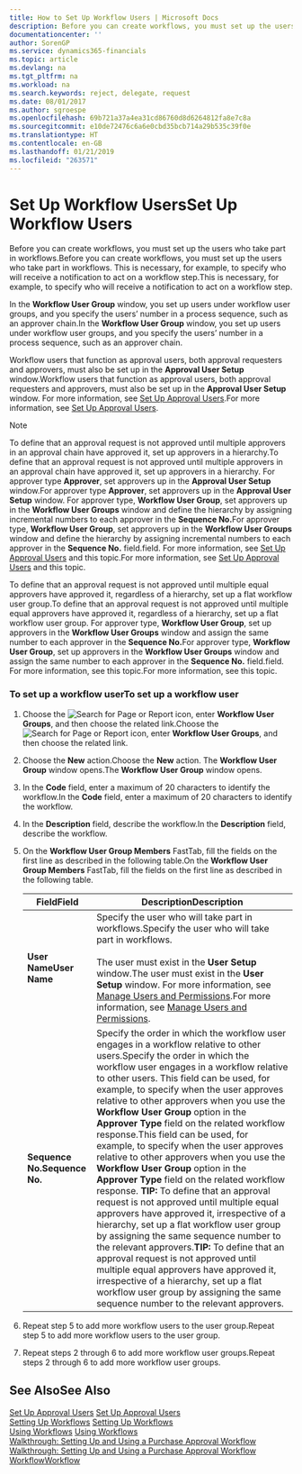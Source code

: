 ```yaml
---
title: How to Set Up Workflow Users | Microsoft Docs
description: Before you can create workflows, you must set up the users who take part in workflows. This is necessary, for example, to specify who will receive a notification to act on a workflow step.
documentationcenter: ''
author: SorenGP
ms.service: dynamics365-financials
ms.topic: article
ms.devlang: na
ms.tgt_pltfrm: na
ms.workload: na
ms.search.keywords: reject, delegate, request
ms.date: 08/01/2017
ms.author: sgroespe
ms.openlocfilehash: 69b721a37a4ea31cd86760d8d6264812fa8e7c8a
ms.sourcegitcommit: e10de72476c6a6e0cbd35bcb714a29b535c39f0e
ms.translationtype: HT
ms.contentlocale: en-GB
ms.lasthandoff: 01/21/2019
ms.locfileid: "263571"
---
```

# <a name="set-up-workflow-users"></a><span data-ttu-id="80bf4-104">Set Up Workflow Users</span><span class="sxs-lookup"><span data-stu-id="80bf4-104">Set Up Workflow Users</span></span>
<span data-ttu-id="80bf4-105">Before you can create workflows, you must set up the users who take part in workflows.</span><span class="sxs-lookup"><span data-stu-id="80bf4-105">Before you can create workflows, you must set up the users who take part in workflows.</span></span> <span data-ttu-id="80bf4-106">This is necessary, for example, to specify who will receive a notification to act on a workflow step.</span><span class="sxs-lookup"><span data-stu-id="80bf4-106">This is necessary, for example, to specify who will receive a notification to act on a workflow step.</span></span>  

<span data-ttu-id="80bf4-107">In the **Workflow User Group** window, you set up users under workflow user groups, and you specify the users’ number in a process sequence, such as an approver chain.</span><span class="sxs-lookup"><span data-stu-id="80bf4-107">In the **Workflow User Group** window, you set up users under workflow user groups, and you specify the users’ number in a process sequence, such as an approver chain.</span></span>  

<span data-ttu-id="80bf4-108">Workflow users that function as approval users, both approval requesters and approvers, must also be set up in the **Approval User Setup** window.</span><span class="sxs-lookup"><span data-stu-id="80bf4-108">Workflow users that function as approval users, both approval requesters and approvers, must also be set up in the **Approval User Setup** window.</span></span> <span data-ttu-id="80bf4-109">For more information, see [Set Up Approval Users](across-how-to-set-up-approval-users.md).</span><span class="sxs-lookup"><span data-stu-id="80bf4-109">For more information, see [Set Up Approval Users](across-how-to-set-up-approval-users.md).</span></span>  

> [!NOTE]  
>  <span data-ttu-id="80bf4-110">To define that an approval request is not approved until multiple approvers in an approval chain have approved it, set up approvers in a hierarchy.</span><span class="sxs-lookup"><span data-stu-id="80bf4-110">To define that an approval request is not approved until multiple approvers in an approval chain have approved it, set up approvers in a hierarchy.</span></span> <span data-ttu-id="80bf4-111">For approver type **Approver**, set approvers up in the **Approval User Setup** window.</span><span class="sxs-lookup"><span data-stu-id="80bf4-111">For approver type **Approver**, set approvers up in the **Approval User Setup** window.</span></span> <span data-ttu-id="80bf4-112">For approver type, **Workflow User Group**, set approvers up in the **Workflow User Groups** window and define the hierarchy by assigning incremental numbers to each approver in the **Sequence No.**</span><span class="sxs-lookup"><span data-stu-id="80bf4-112">For approver type, **Workflow User Group**, set approvers up in the **Workflow User Groups** window and define the hierarchy by assigning incremental numbers to each approver in the **Sequence No.**</span></span> <span data-ttu-id="80bf4-113">field.</span><span class="sxs-lookup"><span data-stu-id="80bf4-113">field.</span></span> <span data-ttu-id="80bf4-114">For more information, see [Set Up Approval Users](across-how-to-set-up-approval-users.md) and this topic.</span><span class="sxs-lookup"><span data-stu-id="80bf4-114">For more information, see [Set Up Approval Users](across-how-to-set-up-approval-users.md) and this topic.</span></span>  
>   
>  <span data-ttu-id="80bf4-115">To define that an approval request is not approved until multiple equal approvers have approved it, regardless of a hierarchy, set up a flat workflow user group.</span><span class="sxs-lookup"><span data-stu-id="80bf4-115">To define that an approval request is not approved until multiple equal approvers have approved it, regardless of a hierarchy, set up a flat workflow user group.</span></span> <span data-ttu-id="80bf4-116">For approver type, **Workflow User Group**, set up approvers in the **Workflow User Groups** window and assign the same number to each approver in the **Sequence No.**</span><span class="sxs-lookup"><span data-stu-id="80bf4-116">For approver type, **Workflow User Group**, set up approvers in the **Workflow User Groups** window and assign the same number to each approver in the **Sequence No.**</span></span> <span data-ttu-id="80bf4-117">field.</span><span class="sxs-lookup"><span data-stu-id="80bf4-117">field.</span></span> <span data-ttu-id="80bf4-118">For more information, see this topic.</span><span class="sxs-lookup"><span data-stu-id="80bf4-118">For more information, see this topic.</span></span>  

### <a name="to-set-up-a-workflow-user"></a><span data-ttu-id="80bf4-119">To set up a workflow user</span><span class="sxs-lookup"><span data-stu-id="80bf4-119">To set up a workflow user</span></span>  

1. <span data-ttu-id="80bf4-120">Choose the ![Search for Page or Report](media/ui-search/search_small.png "Search for Page or Report icon") icon, enter **Workflow User Groups**, and then choose the related link.</span><span class="sxs-lookup"><span data-stu-id="80bf4-120">Choose the ![Search for Page or Report](media/ui-search/search_small.png "Search for Page or Report icon") icon, enter **Workflow User Groups**, and then choose the related link.</span></span>  
2. <span data-ttu-id="80bf4-121">Choose the **New** action.</span><span class="sxs-lookup"><span data-stu-id="80bf4-121">Choose the **New** action.</span></span> <span data-ttu-id="80bf4-122">The **Workflow User Group** window opens.</span><span class="sxs-lookup"><span data-stu-id="80bf4-122">The **Workflow User Group** window opens.</span></span>  
3. <span data-ttu-id="80bf4-123">In the **Code** field, enter a maximum of 20 characters to identify the workflow.</span><span class="sxs-lookup"><span data-stu-id="80bf4-123">In the **Code** field, enter a maximum of 20 characters to identify the workflow.</span></span>  
4. <span data-ttu-id="80bf4-124">In the **Description** field, describe the workflow.</span><span class="sxs-lookup"><span data-stu-id="80bf4-124">In the **Description** field, describe the workflow.</span></span>  
5. <span data-ttu-id="80bf4-125">On the **Workflow User Group Members** FastTab, fill the fields on the first line as described in the following table.</span><span class="sxs-lookup"><span data-stu-id="80bf4-125">On the **Workflow User Group Members** FastTab, fill the fields on the first line as described in the following table.</span></span>  

    |<span data-ttu-id="80bf4-126">Field</span><span class="sxs-lookup"><span data-stu-id="80bf4-126">Field</span></span>|<span data-ttu-id="80bf4-127">Description</span><span class="sxs-lookup"><span data-stu-id="80bf4-127">Description</span></span>|  
    |---------------------------------|---------------------------------------|  
    |<span data-ttu-id="80bf4-128">**User Name**</span><span class="sxs-lookup"><span data-stu-id="80bf4-128">**User Name**</span></span>|<span data-ttu-id="80bf4-129">Specify the user who will take part in workflows.</span><span class="sxs-lookup"><span data-stu-id="80bf4-129">Specify the user who will take part in workflows.</span></span><br /><br /> <span data-ttu-id="80bf4-130">The user must exist in the **User Setup** window.</span><span class="sxs-lookup"><span data-stu-id="80bf4-130">The user must exist in the **User Setup** window.</span></span> <span data-ttu-id="80bf4-131">For more information, see [Manage Users and Permissions](ui-how-users-permissions.md).</span><span class="sxs-lookup"><span data-stu-id="80bf4-131">For more information, see [Manage Users and Permissions](ui-how-users-permissions.md).</span></span>|  
    |<span data-ttu-id="80bf4-132">**Sequence No.**</span><span class="sxs-lookup"><span data-stu-id="80bf4-132">**Sequence No.**</span></span>|<span data-ttu-id="80bf4-133">Specify the order in which the workflow user engages in a workflow relative to other users.</span><span class="sxs-lookup"><span data-stu-id="80bf4-133">Specify the order in which the workflow user engages in a workflow relative to other users.</span></span> <span data-ttu-id="80bf4-134">This field can be used, for example, to specify when the user approves relative to other approvers when you use the **Workflow User Group** option in the **Approver Type** field on the related workflow response.</span><span class="sxs-lookup"><span data-stu-id="80bf4-134">This field can be used, for example, to specify when the user approves relative to other approvers when you use the **Workflow User Group** option in the **Approver Type** field on the related workflow response.</span></span> <span data-ttu-id="80bf4-135">**TIP:**  To define that an approval request is not approved until multiple equal approvers have approved it, irrespective of a hierarchy, set up a flat workflow user group by assigning the same sequence number to the relevant approvers.</span><span class="sxs-lookup"><span data-stu-id="80bf4-135">**TIP:**  To define that an approval request is not approved until multiple equal approvers have approved it, irrespective of a hierarchy, set up a flat workflow user group by assigning the same sequence number to the relevant approvers.</span></span>|  
6. <span data-ttu-id="80bf4-136">Repeat step 5 to add more workflow users to the user group.</span><span class="sxs-lookup"><span data-stu-id="80bf4-136">Repeat step 5 to add more workflow users to the user group.</span></span>  
7. <span data-ttu-id="80bf4-137">Repeat steps 2 through 6 to add more workflow user groups.</span><span class="sxs-lookup"><span data-stu-id="80bf4-137">Repeat steps 2 through 6 to add more workflow user groups.</span></span>  

## <a name="see-also"></a><span data-ttu-id="80bf4-138">See Also</span><span class="sxs-lookup"><span data-stu-id="80bf4-138">See Also</span></span>  
<span data-ttu-id="80bf4-139">[Set Up Approval Users](across-how-to-set-up-approval-users.md) </span><span class="sxs-lookup"><span data-stu-id="80bf4-139">[Set Up Approval Users](across-how-to-set-up-approval-users.md) </span></span>  
<span data-ttu-id="80bf4-140">[Setting Up Workflows](across-set-up-workflows.md) </span><span class="sxs-lookup"><span data-stu-id="80bf4-140">[Setting Up Workflows](across-set-up-workflows.md) </span></span>  
<span data-ttu-id="80bf4-141">[Using Workflows](across-use-workflows.md) </span><span class="sxs-lookup"><span data-stu-id="80bf4-141">[Using Workflows](across-use-workflows.md) </span></span>  
<span data-ttu-id="80bf4-142">[Walkthrough: Setting Up and Using a Purchase Approval Workflow](walkthrough-setting-up-and-using-a-purchase-approval-workflow.md) </span><span class="sxs-lookup"><span data-stu-id="80bf4-142">[Walkthrough: Setting Up and Using a Purchase Approval Workflow](walkthrough-setting-up-and-using-a-purchase-approval-workflow.md) </span></span>  
[<span data-ttu-id="80bf4-143">Workflow</span><span class="sxs-lookup"><span data-stu-id="80bf4-143">Workflow</span></span>](across-workflow.md)   
